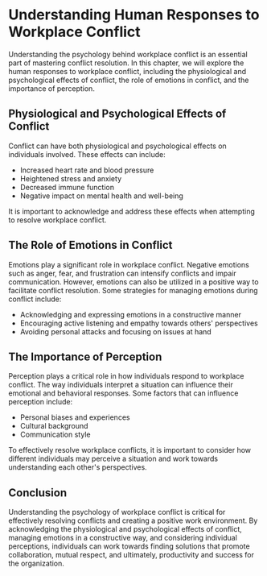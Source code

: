# Understanding Human Responses to Workplace Conflict

Understanding the psychology behind workplace conflict is an essential part of mastering conflict resolution. In this chapter, we will explore the human responses to workplace conflict, including the physiological and psychological effects of conflict, the role of emotions in conflict, and the importance of perception.

## Physiological and Psychological Effects of Conflict

Conflict can have both physiological and psychological effects on individuals involved. These effects can include:

- Increased heart rate and blood pressure
- Heightened stress and anxiety
- Decreased immune function
- Negative impact on mental health and well-being

It is important to acknowledge and address these effects when attempting to resolve workplace conflict.

## The Role of Emotions in Conflict

Emotions play a significant role in workplace conflict. Negative emotions such as anger, fear, and frustration can intensify conflicts and impair communication. However, emotions can also be utilized in a positive way to facilitate conflict resolution. Some strategies for managing emotions during conflict include:

- Acknowledging and expressing emotions in a constructive manner
- Encouraging active listening and empathy towards others' perspectives
- Avoiding personal attacks and focusing on issues at hand

## The Importance of Perception

Perception plays a critical role in how individuals respond to workplace conflict. The way individuals interpret a situation can influence their emotional and behavioral responses. Some factors that can influence perception include:

- Personal biases and experiences
- Cultural background
- Communication style

To effectively resolve workplace conflicts, it is important to consider how different individuals may perceive a situation and work towards understanding each other's perspectives.

## Conclusion

Understanding the psychology of workplace conflict is critical for effectively resolving conflicts and creating a positive work environment. By acknowledging the physiological and psychological effects of conflict, managing emotions in a constructive way, and considering individual perceptions, individuals can work towards finding solutions that promote collaboration, mutual respect, and ultimately, productivity and success for the organization.
